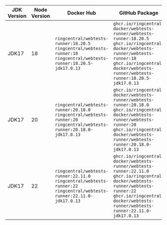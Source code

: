 | JDK Version | Node Version | Docker Hub | GitHub Package |
|-------------|--------------|------------|----------------|
| JDK17 | 18 | `ringcentral/webtests-runner:18.20.5` `ringcentral/webtests-runner:18` `ringcentral/webtests-runner:18.20.5-jdk17.0.13` | `ghcr.io/ringcentral-docker/webtests-runner/webtests-runner:18.20.5` `ghcr.io/ringcentral-docker/webtests-runner/webtests-runner:18` `ghcr.io/ringcentral-docker/webtests-runner/webtests-runner:18.20.5-jdk17.0.13` |
| JDK17 | 20 | `ringcentral/webtests-runner:20.18.0` `ringcentral/webtests-runner:20` `ringcentral/webtests-runner:20.18.0-jdk17.0.13` | `ghcr.io/ringcentral-docker/webtests-runner/webtests-runner:20.18.0` `ghcr.io/ringcentral-docker/webtests-runner/webtests-runner:20` `ghcr.io/ringcentral-docker/webtests-runner/webtests-runner:20.18.0-jdk17.0.13` |
| JDK17 | 22 | `ringcentral/webtests-runner:22.11.0` `ringcentral/webtests-runner:22` `ringcentral/webtests-runner:22.11.0-jdk17.0.13` | `ghcr.io/ringcentral-docker/webtests-runner/webtests-runner:22.11.0` `ghcr.io/ringcentral-docker/webtests-runner/webtests-runner:22` `ghcr.io/ringcentral-docker/webtests-runner/webtests-runner:22.11.0-jdk17.0.13` |
